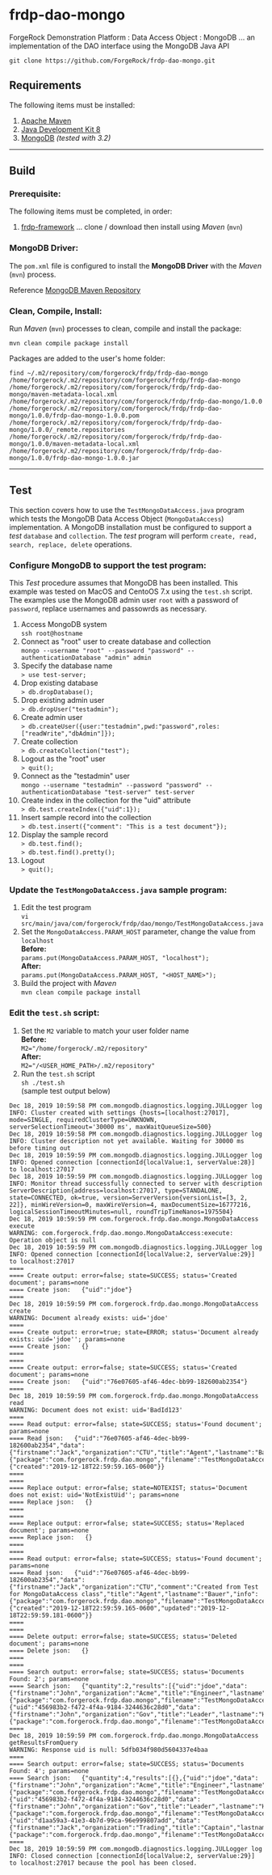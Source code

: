 # frdp-dao-mongo

ForgeRock Demonstration Platform : Data Access Object : MongoDB ... an implementation of the DAO interface using the MongoDB Java API

`git clone https://github.com/ForgeRock/frdp-dao-mongo.git`

## Requirements

The following items must be installed:

1. [Apache Maven](https://maven.apache.org/)
1. [Java Development Kit 8](https://openjdk.java.net/)
1. [MongoDB](https://www.mongodb.com) *(tested with 3.2)*

---
## Build

### Prerequisite:

The following items must be completed, in order:

1. [frdp-framework](https://github.com/ForgeRock/frdp-framework) ... clone / download then install using *Maven* (`mvn`)

### MongoDB Driver:

The `pom.xml` file is configured to install the **MongoDB Driver** with the *Maven* (`mvn`) process.

Reference [MongoDB Maven Repository](https://mvnrepository.com/artifact/org.mongodb/mongo-java-driver/3.7.1)

### Clean, Compile, Install:

Run *Maven* (`mvn`) processes to clean, compile and install the package:

```
mvn clean compile package install
```

Packages are added to the user's home folder: 

```
find ~/.m2/repository/com/forgerock/frdp/frdp-dao-mongo
/home/forgerock/.m2/repository/com/forgerock/frdp/frdp-dao-mongo
/home/forgerock/.m2/repository/com/forgerock/frdp/frdp-dao-mongo/maven-metadata-local.xml
/home/forgerock/.m2/repository/com/forgerock/frdp/frdp-dao-mongo/1.0.0
/home/forgerock/.m2/repository/com/forgerock/frdp/frdp-dao-mongo/1.0.0/frdp-dao-mongo-1.0.0.pom
/home/forgerock/.m2/repository/com/forgerock/frdp/frdp-dao-mongo/1.0.0/_remote.repositories
/home/forgerock/.m2/repository/com/forgerock/frdp/frdp-dao-mongo/1.0.0/maven-metadata-local.xml
/home/forgerock/.m2/repository/com/forgerock/frdp/frdp-dao-mongo/1.0.0/frdp-dao-mongo-1.0.0.jar
```

----
## Test

This section covers how to use the `TestMongoDataAccess.java` program which tests the MongoDB Data Access Object (`MongoDataAccess`) implementation.  A MongoDB installation must be configured to support a *test* `database` and `collection`.  The *test* program will perform `create, read, search, replace, delete` operations.

### Configure MongoDB to support the test program:

This *Test* procedure assumes that MongoDB has been installed. This example was tested on MacOS and CentoOS 7.x using the `test.sh` script.  The examples use the MongoDB admin user `root` with a password of `password`, replace usernames and passowrds as necessary.

1. Access MongoDB system \
`ssh root@hostname`
1. Connect as "root" user to create database and collection \
`mongo --username "root" --password "password" --authenticationDatabase "admin" admin`
1. Specify the database name \
`> use test-server;`
1. Drop existing database \
`> db.dropDatabase();`
1. Drop existing admin user \
`> db.dropUser("testadmin");`
1. Create admin user \
`> db.createUser({user:"testadmin",pwd:"password",roles:["readWrite","dbAdmin"]});`
1. Create collection \
`> db.createCollection("test");`
1. Logout as the "root" user \
`> quit();`
1. Connect as the "testadmin" user \
`mongo --username "testadmin" --password "password" --authenticationDatabase "test-server" test-server`
1. Create index in the collection for the "uid" attribute \
`> db.test.createIndex({"uid":1});`
1. Insert sample record into the collection \
`> db.test.insert({"comment": "This is a test document"});`
1. Display the sample record \
`> db.test.find();` \
`> db.test.find().pretty();`
1. Logout \
`> quit();`

### Update the `TestMongoDataAccess.java` sample program:

1. Edit the test program \
`vi src/main/java/com/forgerock/frdp/dao/mongo/TestMongoDataAccess.java`
1. Set the `MongoDataAccess.PARAM_HOST` parameter, change the value from `localhost` \
**Before:** \
`params.put(MongoDataAccess.PARAM_HOST, "localhost");` \
**After:** \
`params.put(MongoDataAccess.PARAM_HOST, "<HOST_NAME>");`
1. Build the project with *Maven* \
`mvn clean compile package install`

### Edit the `test.sh` script:

1. Set the `M2` variable to match your user folder name \
**Before:** \
`M2="/home/forgerock/.m2/repository"` \
**After:** \
`M2="/<USER_HOME_PATH>/.m2/repository"`
1. Run the `test.sh` script \
`sh ./test.sh` \
(sample test output below)

```
Dec 18, 2019 10:59:58 PM com.mongodb.diagnostics.logging.JULLogger log
INFO: Cluster created with settings {hosts=[localhost:27017], mode=SINGLE, requiredClusterType=UNKNOWN, serverSelectionTimeout='30000 ms', maxWaitQueueSize=500}
Dec 18, 2019 10:59:58 PM com.mongodb.diagnostics.logging.JULLogger log
INFO: Cluster description not yet available. Waiting for 30000 ms before timing out
Dec 18, 2019 10:59:59 PM com.mongodb.diagnostics.logging.JULLogger log
INFO: Opened connection [connectionId{localValue:1, serverValue:28}] to localhost:27017
Dec 18, 2019 10:59:59 PM com.mongodb.diagnostics.logging.JULLogger log
INFO: Monitor thread successfully connected to server with description ServerDescription{address=localhost:27017, type=STANDALONE, state=CONNECTED, ok=true, version=ServerVersion{versionList=[3, 2, 22]}, minWireVersion=0, maxWireVersion=4, maxDocumentSize=16777216, logicalSessionTimeoutMinutes=null, roundTripTimeNanos=1975504}
Dec 18, 2019 10:59:59 PM com.forgerock.frdp.dao.mongo.MongoDataAccess execute
WARNING: com.forgerock.frdp.dao.mongo.MongoDataAccess:execute: Operation object is null
Dec 18, 2019 10:59:59 PM com.mongodb.diagnostics.logging.JULLogger log
INFO: Opened connection [connectionId{localValue:2, serverValue:29}] to localhost:27017
====
==== Create output: error=false; state=SUCCESS; status='Created document'; params=none
==== Create json:   {"uid":"jdoe"}
====
Dec 18, 2019 10:59:59 PM com.forgerock.frdp.dao.mongo.MongoDataAccess create
WARNING: Document already exists: uid='jdoe'
====
==== Create output: error=true; state=ERROR; status='Document already exists: uid='jdoe''; params=none
==== Create json:   {}
====
====
==== Create output: error=false; state=SUCCESS; status='Created document'; params=none
==== Create json:   {"uid":"76e07605-af46-4dec-bb99-182600ab2354"}
====
Dec 18, 2019 10:59:59 PM com.forgerock.frdp.dao.mongo.MongoDataAccess read
WARNING: Document does not exist: uid='BadId123'
====
==== Read output: error=false; state=SUCCESS; status='Found document'; params=none
==== Read json:   {"uid":"76e07605-af46-4dec-bb99-182600ab2354","data":{"firstname":"Jack","organization":"CTU","title":"Agent","lastname":"Bauer","info":{"package":"com.forgerock.frdp.dao.mongo","filename":"TestMongoDataAccess.java","classname":"TestMongoDataAccess","language":"java"}},"timestamps":{"created":"2019-12-18T22:59:59.165-0600"}}
====
====
==== Replace output: error=false; state=NOTEXIST; status='Document does not exist: uid='NotExistUid''; params=none
==== Replace json:   {}
====
====
==== Replace output: error=false; state=SUCCESS; status='Replaced document'; params=none
==== Replace json:   {}
====
====
==== Read output: error=false; state=SUCCESS; status='Found document'; params=none
==== Read json:   {"uid":"76e07605-af46-4dec-bb99-182600ab2354","data":{"firstname":"Jack","organization":"CTU","comment":"Created from Test for MongoDataAccess class","title":"Agent","lastname":"Bauer","info":{"package":"com.forgerock.frdp.dao.mongo","filename":"TestMongoDataAccess.java","classname":"TestMongoDataAccess","language":"java"},"status":"Updated"},"timestamps":{"created":"2019-12-18T22:59:59.165-0600","updated":"2019-12-18T22:59:59.181-0600"}}
====
====
==== Delete output: error=false; state=SUCCESS; status='Deleted document'; params=none
==== Delete json:   {}
====
====
==== Search output: error=false; state=SUCCESS; status='Documents Found: 2'; params=none
==== Search json:   {"quantity":2,"results":[{"uid":"jdoe","data":{"firstname":"John","organization":"Acme","title":"Engineer","lastname":"Doe","info":{"package":"com.forgerock.frdp.dao.mongo","filename":"TestMongoDataAccess.java","classname":"TestMongoDataAccess","language":"java"}}},{"uid":"456983b2-f472-4f4a-9184-3244636c28d0","data":{"firstname":"John","organization":"Gov","title":"Leader","lastname":"Hancock","info":{"package":"com.forgerock.frdp.dao.mongo","filename":"TestMongoDataAccess.java","classname":"TestMongoDataAccess","language":"java"}}}]}
====
Dec 18, 2019 10:59:59 PM com.forgerock.frdp.dao.mongo.MongoDataAccess getResultsFromQuery
WARNING: Response uid is null: 5dfb034f980d5604337e4baa
====
==== Search output: error=false; state=SUCCESS; status='Documents Found: 4'; params=none
==== Search json:   {"quantity":4,"results":[{},{"uid":"jdoe","data":{"firstname":"John","organization":"Acme","title":"Engineer","lastname":"Doe","info":{"package":"com.forgerock.frdp.dao.mongo","filename":"TestMongoDataAccess.java","classname":"TestMongoDataAccess","language":"java"}}},{"uid":"456983b2-f472-4f4a-9184-3244636c28d0","data":{"firstname":"John","organization":"Gov","title":"Leader","lastname":"Hancock","info":{"package":"com.forgerock.frdp.dao.mongo","filename":"TestMongoDataAccess.java","classname":"TestMongoDataAccess","language":"java"}}},{"uid":"d1aa59a3-41e3-4b7d-99ca-96e999807add","data":{"firstname":"Jack","organization":"Trading","title":"Captain","lastname":"Sparro","info":{"package":"com.forgerock.frdp.dao.mongo","filename":"TestMongoDataAccess.java","classname":"TestMongoDataAccess","language":"java"}}}]}
====
Dec 18, 2019 10:59:59 PM com.mongodb.diagnostics.logging.JULLogger log
INFO: Closed connection [connectionId{localValue:2, serverValue:29}] to localhost:27017 because the pool has been closed.
```
